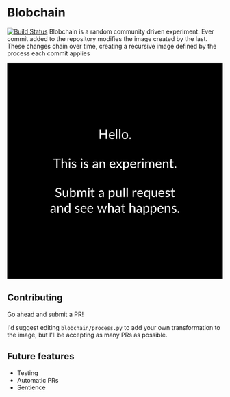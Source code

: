 # Blobchain
[![Build Status](https://travis-ci.com/AsherFoster/blobchain.svg?branch=images)](https://travis-ci.com/AsherFoster/blobchain)
Blobchain is a random community driven experiment. Ever commit added to the repository modifies
the image created by the last. These changes chain over time, creating a recursive image defined
by the process each commit applies

[![Latest Image](https://raw.githubusercontent.com/AsherFoster/blobchain/images/latest.png)](https://github.com/AsherFoster/blobchain/blob/images/latest.png)

## Contributing
Go ahead and submit a PR!

I'd suggest editing `blobchain/process.py` to add your own transformation to the image, but I'll be
accepting as many PRs as possible.

## Future features
- Testing
- Automatic PRs
- Sentience
